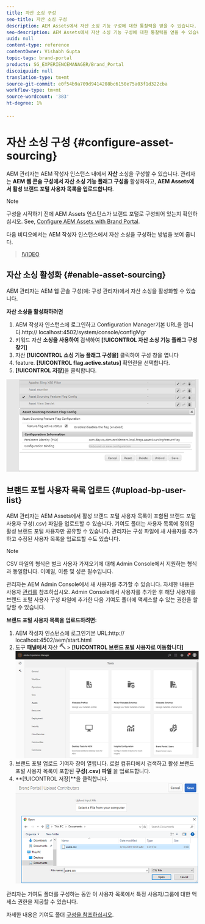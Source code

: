 ```yaml
---
title: 자산 소싱 구성
seo-title: 자산 소싱 구성
description: AEM Assets에서 자산 소싱 기능 구성에 대한 통찰력을 얻을 수 있습니다.
seo-description: AEM Assets에서 자산 소싱 기능 구성에 대한 통찰력을 얻을 수 있습니다.
uuid: null
content-type: reference
contentOwner: Vishabh Gupta
topic-tags: brand-portal
products: SG_EXPERIENCEMANAGER/Brand_Portal
discoiquuid: null
translation-type: tm+mt
source-git-commit: e0f54b9a709d9414208bc6150e75a03f1d322cba
workflow-type: tm+mt
source-wordcount: '383'
ht-degree: 1%

---
```



# 자산 소싱 구성 {#configure-asset-sourcing}

AEM 관리자는 AEM 작성자 인스턴스 내에서 **자산** 소싱을 구성할 수 있습니다. 관리자는 **AEM 웹 콘솔 구성에서 자산 소싱 기능 플래그 구성을** 활성화하고, **AEM Assets에서 활성 브랜드 포털 사용자 목록을 업로드합니다**.

>[!NOTE]
>
>구성을 시작하기 전에 AEM Assets 인스턴스가 브랜드 포털로 구성되어 있는지 확인하십시오. See, [Configure AEM Assets with Brand Portal](../using/configure-aem-assets-with-brand-portal.md).

다음 비디오에서는 AEM 작성자 인스턴스에서 자산 소싱을 구성하는 방법을 보여 줍니다.

>[!VIDEO](https://video.tv.adobe.com/v/29771)

## 자산 소싱 활성화 {#enable-asset-sourcing}

AEM 관리자는 AEM 웹 콘솔 구성(예: 구성 관리자)에서 자산 소싱을 활성화할 수 있습니다.

**자산 소싱을 활성화하려면**
1. AEM 작성자 인스턴스에 로그인하고 Configuration Manager기본 URL을 엽니다.http:// localhost:4502/system/console/configMgr
1. 키워드 자산 **소싱을 사용하여** 검색하여 **[!UICONTROL 자산 소싱 기능 플래그 구성찾기]**
1. 자산 **[!UICONTROL 소싱 기능 플래그 구성을]** 클릭하여 구성 창을 엽니다
1. feature. **[!UICONTROL flag.active.status]** 확인란을 선택합니다.
1. **[!UICONTROL 저장]**&#x200B;을 클릭합니다.

![](assets/enable-asset-sourcing.png)

## 브랜드 포털 사용자 목록 업로드 {#upload-bp-user-list}

AEM 관리자는 AEM Assets에서 활성 브랜드 포털 사용자 목록이 포함된 브랜드 포털 사용자 구성(.csv) 파일을 업로드할 수 있습니다. 기여도 폴더는 사용자 목록에 정의된 활성 브랜드 포털 사용자만 공유할 수 있습니다. 관리자는 구성 파일에 새 사용자를 추가하고 수정된 사용자 목록을 업로드할 수도 있습니다.

>[!NOTE]
>
>CSV 파일의 형식은 벌크 사용자 가져오기에 대해 Admin Console에서 지원하는 형식과 동일합니다. 이메일, 이름 및 성은 필수입니다.

관리자는 AEM Admin Console에서 새 사용자를 추가할 수 있습니다. 자세한 내용은 사용자 [관리를](brand-portal-adding-users.md) 참조하십시오. Admin Console에서 사용자를 추가한 후 해당 사용자를 브랜드 포털 사용자 구성 파일에 추가한 다음 기여도 폴더에 액세스할 수 있는 권한을 할당할 수 있습니다.

**브랜드 포털 사용자 목록을 업로드하려면:**
1. AEM 작성자 인스턴스에 로그인기본 URL:http:// localhost:4502/aem/start.html
1. 도구 **패널에서** 자산 ![](assets/tools.png) > **[!UICONTROL 브랜드 포털 사용자로 이동합니다]**
   ![](assets/upload-user-list1.png)
1. 브랜드 포털 업로드 기여자 창이 열립니다.
로컬 컴퓨터에서 검색하고 활성 브랜드 포털 사용자 목록이 포함된 **구성(.csv) 파일** 을 업로드합니다.
1. **[!UICONTROL 저장]**을 클릭합니다.
   ![](assets/upload-user-list2.png)


관리자는 기여도 폴더를 구성하는 동안 이 사용자 목록에서 특정 사용자/그룹에 대한 액세스 권한을 제공할 수 있습니다.

자세한 내용은 기여도 폴더 [구성을 참조하십시오](brand-portal-contribution-folder.md).
